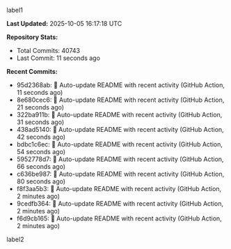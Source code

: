 
label1 
<!-- ACTIVITY_START -->
**Last Updated:** 2025-10-05 16:17:18 UTC

**Repository Stats:**
- Total Commits: 40743
- Last Commit: 11 seconds ago

**Recent Commits:**
- 95d2368ab: 🤖 Auto-update README with recent activity (GitHub Action, 11 seconds ago)
- 8e680cec6: 🤖 Auto-update README with recent activity (GitHub Action, 21 seconds ago)
- 322ba911b: 🤖 Auto-update README with recent activity (GitHub Action, 31 seconds ago)
- 438ad5140: 🤖 Auto-update README with recent activity (GitHub Action, 42 seconds ago)
- bdbc1c6ec: 🤖 Auto-update README with recent activity (GitHub Action, 54 seconds ago)
- 5952778d7: 🤖 Auto-update README with recent activity (GitHub Action, 66 seconds ago)
- c636be987: 🤖 Auto-update README with recent activity (GitHub Action, 80 seconds ago)
- f8f3aa5b3: 🤖 Auto-update README with recent activity (GitHub Action, 2 minutes ago)
- 9cedfb364: 🤖 Auto-update README with recent activity (GitHub Action, 2 minutes ago)
- f6d9cb165: 🤖 Auto-update README with recent activity (GitHub Action, 2 minutes ago)
<!-- ACTIVITY_END -->

label2
